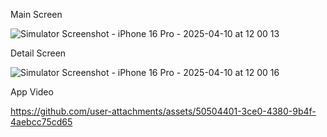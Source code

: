 Main Screen

![Simulator Screenshot - iPhone 16 Pro - 2025-04-10 at 12 00 13](https://github.com/user-attachments/assets/37ec0ce3-1ba8-496e-ad04-407969f75151)

Detail Screen

![Simulator Screenshot - iPhone 16 Pro - 2025-04-10 at 12 00 16](https://github.com/user-attachments/assets/272447c2-a097-4ebb-8e02-fae5b8d3dc7d)


App Video

https://github.com/user-attachments/assets/50504401-3ce0-4380-9b4f-4aebcc75cd65

